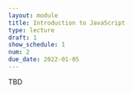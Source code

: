 ```yaml
---
layout: module
title: Introduction to JavaScript
type: lecture
draft: 1
show_schedule: 1
num: 2
due_date: 2022-01-05
---
```


TBD


